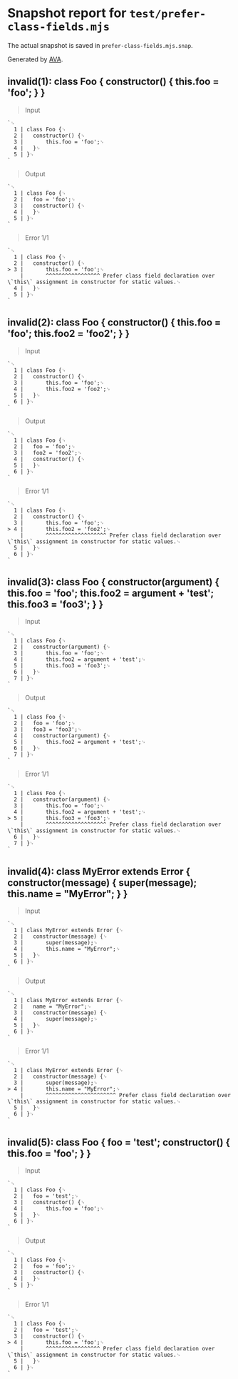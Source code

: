 # Snapshot report for `test/prefer-class-fields.mjs`

The actual snapshot is saved in `prefer-class-fields.mjs.snap`.

Generated by [AVA](https://avajs.dev).

## invalid(1): class Foo { constructor() { this.foo = 'foo'; } }

> Input

    `␊
      1 | class Foo {␊
      2 | 	constructor() {␊
      3 | 		this.foo = 'foo';␊
      4 | 	}␊
      5 | }␊
    `

> Output

    `␊
      1 | class Foo {␊
      2 | 	foo = 'foo';␊
      3 | 	constructor() {␊
      4 | 	}␊
      5 | }␊
    `

> Error 1/1

    `␊
      1 | class Foo {␊
      2 | 	constructor() {␊
    > 3 | 		this.foo = 'foo';␊
        | 		^^^^^^^^^^^^^^^^^ Prefer class field declaration over \`this\` assignment in constructor for static values.␊
      4 | 	}␊
      5 | }␊
    `

## invalid(2): class Foo { constructor() { this.foo = 'foo'; this.foo2 = 'foo2'; } }

> Input

    `␊
      1 | class Foo {␊
      2 | 	constructor() {␊
      3 | 		this.foo = 'foo';␊
      4 | 		this.foo2 = 'foo2';␊
      5 | 	}␊
      6 | }␊
    `

> Output

    `␊
      1 | class Foo {␊
      2 | 	foo = 'foo';␊
      3 | 	foo2 = 'foo2';␊
      4 | 	constructor() {␊
      5 | 	}␊
      6 | }␊
    `

> Error 1/1

    `␊
      1 | class Foo {␊
      2 | 	constructor() {␊
      3 | 		this.foo = 'foo';␊
    > 4 | 		this.foo2 = 'foo2';␊
        | 		^^^^^^^^^^^^^^^^^^^ Prefer class field declaration over \`this\` assignment in constructor for static values.␊
      5 | 	}␊
      6 | }␊
    `

## invalid(3): class Foo { constructor(argument) { this.foo = 'foo'; this.foo2 = argument + 'test'; this.foo3 = 'foo3'; } }

> Input

    `␊
      1 | class Foo {␊
      2 | 	constructor(argument) {␊
      3 | 		this.foo = 'foo';␊
      4 | 		this.foo2 = argument + 'test';␊
      5 | 		this.foo3 = 'foo3';␊
      6 | 	}␊
      7 | }␊
    `

> Output

    `␊
      1 | class Foo {␊
      2 | 	foo = 'foo';␊
      3 | 	foo3 = 'foo3';␊
      4 | 	constructor(argument) {␊
      5 | 		this.foo2 = argument + 'test';␊
      6 | 	}␊
      7 | }␊
    `

> Error 1/1

    `␊
      1 | class Foo {␊
      2 | 	constructor(argument) {␊
      3 | 		this.foo = 'foo';␊
      4 | 		this.foo2 = argument + 'test';␊
    > 5 | 		this.foo3 = 'foo3';␊
        | 		^^^^^^^^^^^^^^^^^^^ Prefer class field declaration over \`this\` assignment in constructor for static values.␊
      6 | 	}␊
      7 | }␊
    `

## invalid(4): class MyError extends Error { constructor(message) { super(message); this.name = "MyError"; } }

> Input

    `␊
      1 | class MyError extends Error {␊
      2 | 	constructor(message) {␊
      3 | 		super(message);␊
      4 | 		this.name = "MyError";␊
      5 | 	}␊
      6 | }␊
    `

> Output

    `␊
      1 | class MyError extends Error {␊
      2 | 	name = "MyError";␊
      3 | 	constructor(message) {␊
      4 | 		super(message);␊
      5 | 	}␊
      6 | }␊
    `

> Error 1/1

    `␊
      1 | class MyError extends Error {␊
      2 | 	constructor(message) {␊
      3 | 		super(message);␊
    > 4 | 		this.name = "MyError";␊
        | 		^^^^^^^^^^^^^^^^^^^^^^ Prefer class field declaration over \`this\` assignment in constructor for static values.␊
      5 | 	}␊
      6 | }␊
    `

## invalid(5): class Foo { foo = 'test'; constructor() { this.foo = 'foo'; } }

> Input

    `␊
      1 | class Foo {␊
      2 | 	foo = 'test';␊
      3 | 	constructor() {␊
      4 | 		this.foo = 'foo';␊
      5 | 	}␊
      6 | }␊
    `

> Output

    `␊
      1 | class Foo {␊
      2 | 	foo = 'foo';␊
      3 | 	constructor() {␊
      4 | 	}␊
      5 | }␊
    `

> Error 1/1

    `␊
      1 | class Foo {␊
      2 | 	foo = 'test';␊
      3 | 	constructor() {␊
    > 4 | 		this.foo = 'foo';␊
        | 		^^^^^^^^^^^^^^^^^ Prefer class field declaration over \`this\` assignment in constructor for static values.␊
      5 | 	}␊
      6 | }␊
    `
